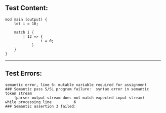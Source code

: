 
Test Content: 
-------------------------
```
mod main (output) {
    let i = 10;

    match i {
        | 12 => {
                i = 0;
            }
    }
}
```
------------------------

Test Errors:
-------------------------
```
semantic error, line 6: mutable variable required for assignment
### Semantic pass S/SL program failure:  syntax error in semantic token stream
    (parser output stream does not match expected input stream)
while processing line          6
### Semantic assertion 3 failed: 
```
